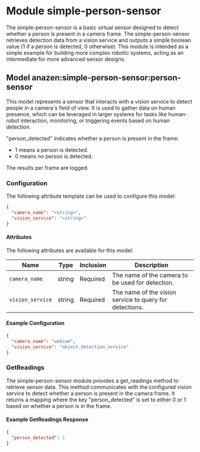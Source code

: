 # Module simple-person-sensor 

The simple-person-sensor is a basic virtual sensor designed to detect whether 
a person is present in a camera frame. 
The simple-person-sensor retrieves detection data from a vision service
and outputs a simple boolean value (1 if a person is detected, 0 otherwise). 
This module is intended as a simple example for building more complex 
robotic systems, acting as an intermediate for more advanced sensor designs.


## Model anazen:simple-person-sensor:person-sensor

This model represents a sensor that interacts with a vision service to detect 
people in a camera's field of view. It is used to gather data on human
presence, which can be leveraged in larger systems for tasks like human-robot 
interaction, monitoring, or triggering events based on human detection.

"person_detected" indicates whether a person is present in the frame:
 - 1 means a person is detected.
 - 0 means no person is detected.

The results per frame are logged. 

### Configuration
The following attribute template can be used to configure this model:

```json
{
  "camera_name": "<string>",
  "vision_service": "<string>"
}

```

#### Attributes

The following attributes are available for this model:

| Name          | Type   | Inclusion | Description                |
|---------------|--------|-----------|----------------------------|
| `camera_name`    | string  | Required  | The name of the camera to be used for detection.|
| `vision_service` | string  | Required  | The name of the vision service to query for detections. |

#### Example Configuration

```json
{
  "camera_name": "webcam",
  "vision_service": "object_detection_service"
}

```

### GetReadings

The simple-person-sensor module provides a get_readings method to retrieve sensor data. 
This method communicates with the configured vision service to detect whether a person 
is present in the camera frame. It returns a mapping where the key "person_detected" 
is set to either 0 or 1 based on whether a person is in the frame.


#### Example GetReadings Response

```json
{
  "person_detected": 1
}

```
